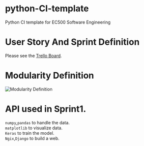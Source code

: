 # python-CI-template
Python CI template for EC500 Software Engineering

# User Story And Sprint Definition
Please see the [Trello Board](https://trello.com/b/PbjCmHFC/healthapp).

# Modularity Definition
![Modularity Definition](https://github.com/ec500-software-engineering/project-team14_Anime_Genration/blob/master/Team_14_Anime_GAN.png)

# API used in Sprint1.
```numpy```,```pandas``` to handle the data.<br/>
```matplotlib``` to visualize data.<br/>
```Keras``` to train the model.<br/>
```Ngix```,```Django``` to build a web.<br/>
